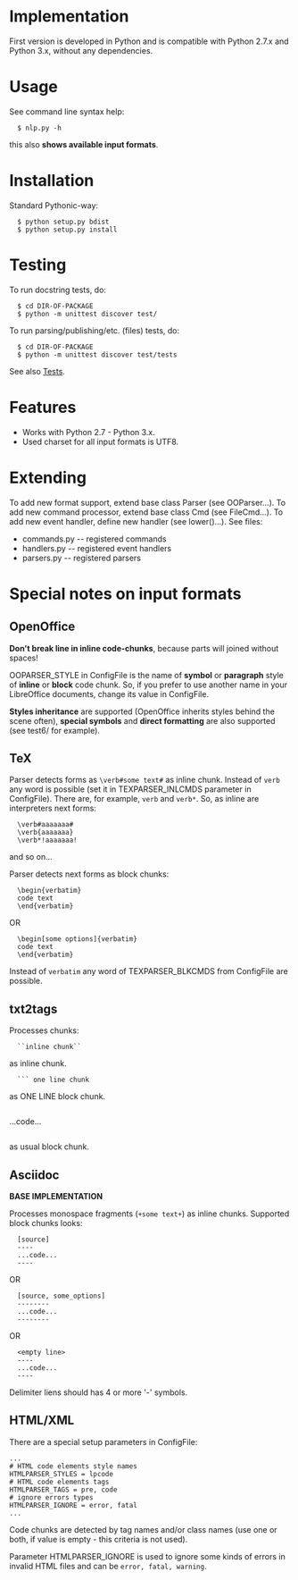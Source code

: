 # Implementation #

First version is developed in Python and is compatible with Python 2.7.x and Python 3.x, without any dependencies.

# Usage #

See command line syntax help:
```
  $ nlp.py -h
```
this also **shows available input formats**.

# Installation #

Standard Pythonic-way:
```
  $ python setup.py bdist
  $ python setup.py install
```

# Testing #

To run docstring tests, do:
```
  $ cd DIR-OF-PACKAGE
  $ python -m unittest discover test/
```
To run parsing/publishing/etc. (files) tests, do:
```
  $ cd DIR-OF-PACKAGE
  $ python -m unittest discover test/tests
```
See also [Tests](Tests.md).

# Features #

  * Works with Python 2.7 - Python 3.x.
  * Used charset for all input formats is UTF8.

# Extending #

To add new format support, extend base class Parser (see OOParser...).
To add new command processor, extend base class Cmd (see FileCmd...).
To add new event handler, define new handler (see lower()...).
See files:
  * commands.py -- registered commands
  * handlers.py -- registered event handlers
  * parsers.py -- registered parsers

# Special notes on input formats #

## OpenOffice ##

**Don't break line in inline code-chunks**, because parts will joined without spaces!

OOPARSER\_STYLE in ConfigFile is the name of **symbol** or **paragraph** style of **inline** or **block** code chunk. So, if you prefer to use another name in your LibreOffice documents, change its value in ConfigFile.

**Styles inheritance** are supported (OpenOffice inherits styles behind the scene often), **special symbols** and **direct formatting** are also supported (see test6/ for example).

## TeX ##

Parser detects forms as `\verb#some text#` as inline chunk. Instead of `verb` any word is possible (set it in TEXPARSER\_INLCMDS parameter in ConfigFile). There are, for example, `verb` and `verb*`. So, as inline are interpreters next forms:
```
  \verb#aaaaaaa#
  \verb{aaaaaaa}
  \verb*!aaaaaaa!
```
and so on...

Parser detects next forms as block chunks:
```
  \begin{verbatim}
  code text
  \end{verbatim}
```
OR
```
  \begin[some options]{verbatim}
  code text
  \end{verbatim}
```
Instead of `verbatim` any word of TEXPARSER\_BLKCMDS from ConfigFile are possible.

## txt2tags ##

Processes chunks:
```
  ``inline chunk``
```
as inline chunk.

```
  ``` one line chunk
```
as ONE LINE block chunk.

```
  ```
  ...code...
  ```
```
as usual block chunk.

## Asciidoc ##

**BASE IMPLEMENTATION**

Processes monospace fragments (`+some text+`) as inline chunks. Supported block chunks looks:
```
  [source]
  ----
  ...code...
  ----
```
OR
```
  [source, some_options]
  --------
  ...code...
  --------
```
OR
```
  <empty line>
  ----
  ...code...
  ----
```
Delimiter liens should has 4 or more '-' symbols.

## HTML/XML ##

There are a special setup parameters in ConfigFile:
```
...
# HTML code elements style names
HTMLPARSER_STYLES = lpcode
# HTML code elements tags
HTMLPARSER_TAGS = pre, code
# ignore errors types
HTMLPARSER_IGNORE = error, fatal
...
```
Code chunks are detected by tag names and/or class names (use one or both, if value is empty - this criteria is not used).

Parameter HTMLPARSER\_IGNORE is used to ignore some kinds of errors in invalid HTML files and can be `error, fatal, warning`.